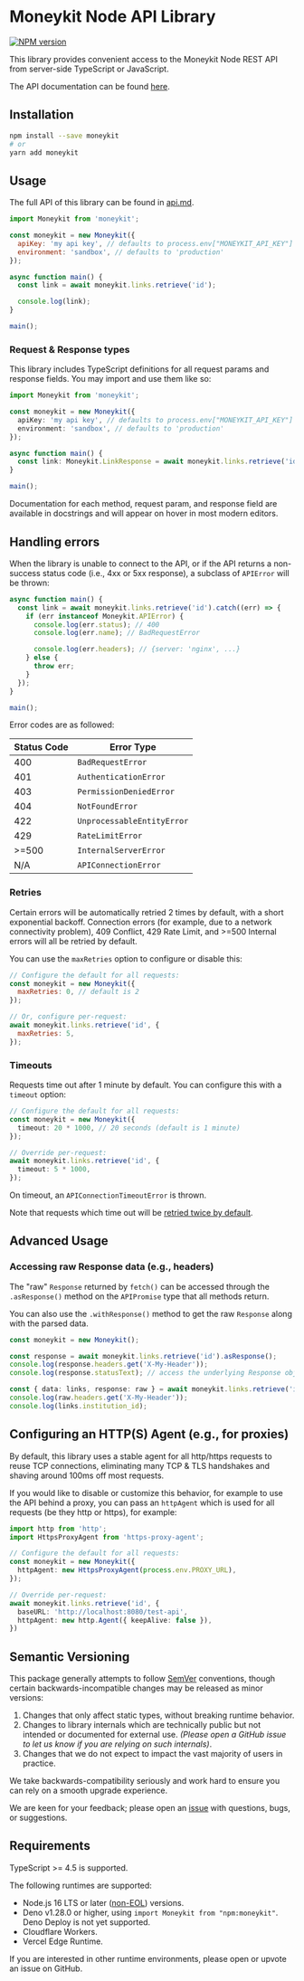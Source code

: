 # Moneykit Node API Library

[![NPM version](https://img.shields.io/npm/v/moneykit.svg)](https://npmjs.org/package/moneykit)

This library provides convenient access to the Moneykit Node REST API from server-side TypeScript or JavaScript.

The API documentation can be found [here](https://docs.moneykit.com).

## Installation

```sh
npm install --save moneykit
# or
yarn add moneykit
```

## Usage

The full API of this library can be found in [api.md](https://www.github.com/moneykit/moneykit-node/blob/master/api.md).

```js
import Moneykit from 'moneykit';

const moneykit = new Moneykit({
  apiKey: 'my api key', // defaults to process.env["MONEYKIT_API_KEY"]
  environment: 'sandbox', // defaults to 'production'
});

async function main() {
  const link = await moneykit.links.retrieve('id');

  console.log(link);
}

main();
```

### Request & Response types

This library includes TypeScript definitions for all request params and response fields. You may import and use them like so:

```ts
import Moneykit from 'moneykit';

const moneykit = new Moneykit({
  apiKey: 'my api key', // defaults to process.env["MONEYKIT_API_KEY"]
  environment: 'sandbox', // defaults to 'production'
});

async function main() {
  const link: Moneykit.LinkResponse = await moneykit.links.retrieve('id');
}

main();
```

Documentation for each method, request param, and response field are available in docstrings and will appear on hover in most modern editors.

## Handling errors

When the library is unable to connect to the API,
or if the API returns a non-success status code (i.e., 4xx or 5xx response),
a subclass of `APIError` will be thrown:

```ts
async function main() {
  const link = await moneykit.links.retrieve('id').catch((err) => {
    if (err instanceof Moneykit.APIError) {
      console.log(err.status); // 400
      console.log(err.name); // BadRequestError

      console.log(err.headers); // {server: 'nginx', ...}
    } else {
      throw err;
    }
  });
}

main();
```

Error codes are as followed:

| Status Code | Error Type                 |
| ----------- | -------------------------- |
| 400         | `BadRequestError`          |
| 401         | `AuthenticationError`      |
| 403         | `PermissionDeniedError`    |
| 404         | `NotFoundError`            |
| 422         | `UnprocessableEntityError` |
| 429         | `RateLimitError`           |
| >=500       | `InternalServerError`      |
| N/A         | `APIConnectionError`       |

### Retries

Certain errors will be automatically retried 2 times by default, with a short exponential backoff.
Connection errors (for example, due to a network connectivity problem), 409 Conflict, 429 Rate Limit,
and >=500 Internal errors will all be retried by default.

You can use the `maxRetries` option to configure or disable this:

<!-- prettier-ignore -->
```js
// Configure the default for all requests:
const moneykit = new Moneykit({
  maxRetries: 0, // default is 2
});

// Or, configure per-request:
await moneykit.links.retrieve('id', {
  maxRetries: 5,
});
```

### Timeouts

Requests time out after 1 minute by default. You can configure this with a `timeout` option:

<!-- prettier-ignore -->
```ts
// Configure the default for all requests:
const moneykit = new Moneykit({
  timeout: 20 * 1000, // 20 seconds (default is 1 minute)
});

// Override per-request:
await moneykit.links.retrieve('id', {
  timeout: 5 * 1000,
});
```

On timeout, an `APIConnectionTimeoutError` is thrown.

Note that requests which time out will be [retried twice by default](#retries).

## Advanced Usage

### Accessing raw Response data (e.g., headers)

The "raw" `Response` returned by `fetch()` can be accessed through the `.asResponse()` method on the `APIPromise` type that all methods return.

You can also use the `.withResponse()` method to get the raw `Response` along with the parsed data.

```ts
const moneykit = new Moneykit();

const response = await moneykit.links.retrieve('id').asResponse();
console.log(response.headers.get('X-My-Header'));
console.log(response.statusText); // access the underlying Response object

const { data: links, response: raw } = await moneykit.links.retrieve('id').withResponse();
console.log(raw.headers.get('X-My-Header'));
console.log(links.institution_id);
```

## Configuring an HTTP(S) Agent (e.g., for proxies)

By default, this library uses a stable agent for all http/https requests to reuse TCP connections, eliminating many TCP & TLS handshakes and shaving around 100ms off most requests.

If you would like to disable or customize this behavior, for example to use the API behind a proxy, you can pass an `httpAgent` which is used for all requests (be they http or https), for example:

<!-- prettier-ignore -->
```ts
import http from 'http';
import HttpsProxyAgent from 'https-proxy-agent';

// Configure the default for all requests:
const moneykit = new Moneykit({
  httpAgent: new HttpsProxyAgent(process.env.PROXY_URL),
});

// Override per-request:
await moneykit.links.retrieve('id', {
  baseURL: 'http://localhost:8080/test-api',
  httpAgent: new http.Agent({ keepAlive: false }),
})
```

## Semantic Versioning

This package generally attempts to follow [SemVer](https://semver.org/spec/v2.0.0.html) conventions, though certain backwards-incompatible changes may be released as minor versions:

1. Changes that only affect static types, without breaking runtime behavior.
2. Changes to library internals which are technically public but not intended or documented for external use. _(Please open a GitHub issue to let us know if you are relying on such internals)_.
3. Changes that we do not expect to impact the vast majority of users in practice.

We take backwards-compatibility seriously and work hard to ensure you can rely on a smooth upgrade experience.

We are keen for your feedback; please open an [issue](https://www.github.com/moneykit/moneykit-node/issues) with questions, bugs, or suggestions.

## Requirements

TypeScript >= 4.5 is supported.

The following runtimes are supported:

- Node.js 16 LTS or later ([non-EOL](https://endoflife.date/nodejs)) versions.
- Deno v1.28.0 or higher, using `import Moneykit from "npm:moneykit"`.
  Deno Deploy is not yet supported.
- Cloudflare Workers.
- Vercel Edge Runtime.

If you are interested in other runtime environments, please open or upvote an issue on GitHub.

